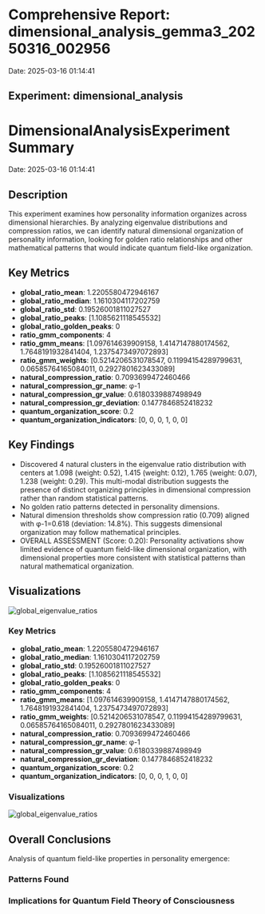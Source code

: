 # Comprehensive Report: dimensional_analysis_gemma3_20250316_002956

Date: 2025-03-16 01:14:41

## Experiment: dimensional_analysis

# DimensionalAnalysisExperiment Summary

Date: 2025-03-16 01:14:41

## Description

This experiment examines how personality information organizes across dimensional hierarchies. By analyzing eigenvalue distributions and compression ratios, we can identify natural dimensional organization of personality information, looking for golden ratio relationships and other mathematical patterns that would indicate quantum field-like organization.

## Key Metrics

- **global_ratio_mean**: 1.2205580472946167
- **global_ratio_median**: 1.1610304117202759
- **global_ratio_std**: 0.19526001811027527
- **global_ratio_peaks**: [1.1085621118545532]
- **global_ratio_golden_peaks**: 0
- **ratio_gmm_components**: 4
- **ratio_gmm_means**: [1.097614639909158, 1.4147147880174562, 1.7648191932841404, 1.2375473497072893]
- **ratio_gmm_weights**: [0.5214206531078547, 0.11994154289799631, 0.06585764165084011, 0.2927801623433089]
- **natural_compression_ratio**: 0.7093699472460466
- **natural_compression_gr_name**: φ-1
- **natural_compression_gr_value**: 0.6180339887498949
- **natural_compression_gr_deviation**: 0.1477846852418232
- **quantum_organization_score**: 0.2
- **quantum_organization_indicators**: [0, 0, 0, 1, 0, 0]

## Key Findings

- Discovered 4 natural clusters in the eigenvalue ratio distribution with centers at 1.098 (weight: 0.52), 1.415 (weight: 0.12), 1.765 (weight: 0.07), 1.238 (weight: 0.29). This multi-modal distribution suggests the presence of distinct organizing principles in dimensional compression rather than random statistical patterns.
- No golden ratio patterns detected in personality dimensions.
- Natural dimension thresholds show compression ratio (0.709) aligned with φ-1=0.618 (deviation: 14.8%). This suggests dimensional organization may follow mathematical principles.
- OVERALL ASSESSMENT (Score: 0.20): Personality activations show limited evidence of quantum field-like dimensional organization, with dimensional properties more consistent with statistical patterns than natural mathematical organization.

## Visualizations

![global_eigenvalue_ratios](global_eigenvalue_ratios.png)

### Key Metrics

- **global_ratio_mean**: 1.2205580472946167
- **global_ratio_median**: 1.1610304117202759
- **global_ratio_std**: 0.19526001811027527
- **global_ratio_peaks**: [1.1085621118545532]
- **global_ratio_golden_peaks**: 0
- **ratio_gmm_components**: 4
- **ratio_gmm_means**: [1.097614639909158, 1.4147147880174562, 1.7648191932841404, 1.2375473497072893]
- **ratio_gmm_weights**: [0.5214206531078547, 0.11994154289799631, 0.06585764165084011, 0.2927801623433089]
- **natural_compression_ratio**: 0.7093699472460466
- **natural_compression_gr_name**: φ-1
- **natural_compression_gr_value**: 0.6180339887498949
- **natural_compression_gr_deviation**: 0.1477846852418232
- **quantum_organization_score**: 0.2
- **quantum_organization_indicators**: [0, 0, 0, 1, 0, 0]

### Visualizations

![global_eigenvalue_ratios](results/experiment_run_20250316_002956/dimensional_analysis/global_eigenvalue_ratios.png)

## Overall Conclusions

Analysis of quantum field-like properties in personality emergence:

### Patterns Found

### Implications for Quantum Field Theory of Consciousness

